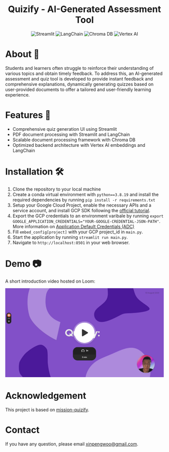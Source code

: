 <h1 align="center">Quizify - AI-Generated Assessment Tool</h1>

<p align="center">
  <img src="https://img.shields.io/badge/Streamlit-FF4B4B?style=for-the-badge&logo=streamlit&logoColor=white" alt="Streamlit"/>
  <img src="https://img.shields.io/badge/LangChain-000000?style=for-the-badge&logo=data:image/svg+xml;base64,PHN2ZyB4bWxucz0iaHR0cDovL3d3dy53My5vcmcvMjAwMC9zdmciIHZpZXdCb3g9IjAgMCAxMjggMTI4Ij4KPHBhdGggZD0iTTAgNjRjMC00LjA0NiAyLjAzMS03Ljk2IDUuMzQzLTEwLjAzOEw1Mi4zNDMgMy4xNTNDNTQuMzc0IDIuMDQ2IDU2LjY5NyAxLjQ0MSA1OSAxLjQ0MXYzMkwzNiA2NGgyNlY0NGg0MHYyMEg3Mi4zNDNMMTAyLjY1NyA5NC42MzhDOTkuMzQ2IDk2LjY0IDk3IDk5LjU1NCA5NyAxMjNINDYuNjU3TDMuNjU3IDg5LjYzOEMxLjM0NiA4Ny42NCAwIDgxLjgzOCAwIDc2di0xMnoiIGZpbGw9IiNGRkYiLz4KPC9zdmc+Cg==" alt="LangChain"/>
  <img src="https://img.shields.io/badge/Chroma%20DB-00AA00?style=for-the-badge&logo=chroma&logoColor=white" alt="Chroma DB"/>
  <img src="https://img.shields.io/badge/Vertex%20AI-4285F4?style=for-the-badge&logo=google-cloud&logoColor=white" alt="Vertex AI"/>
</p>


# About 🧩
Students and learners often struggle to reinforce their understanding of various topics and obtain timely feedback. To address this, an AI-generated assessment and quiz tool is developed to provide instant feedback and comprehensive explanations, dynamically generating quizzes based on user-provided documents to offer a tailored and user-friendly learning experience.

# Features 🚀
- Comprehensive quiz generation UI using Streamlit
- PDF document processing with Streamlit and LangChain
- Scalable document processing framework with Chroma DB
- Optimized backend architecture with Vertex AI embeddings and LangChain


# Installation 🛠️
1. Clone the repository to your local machine
2. Create a conda virtual environment with `python==3.8.19` and install the required dependencies by running `pip install -r requirements.txt`
3. Setup your Google Cloud Project, enable the necessary APIs and a service account, and install GCP SDK following the [official tutorial](https://cloud.google.com/sdk/docs/install-sdk).
4. Export the GCP credentials to an environment varibale by running `export GOOGLE_APPLICATION_CREDENTIALS="YOUR-GOOGLE-CREDENTIAL-JSON-PATH"`. More information on [Application Default Credentials (ADC)](https://cloud.google.com/docs/authentication/application-default-credentials#personal)
5. Fill `embed_config[project]` with your GCP project_id in  `main.py`.
6. Start the application by running `streamlit run main.py`.
7. Navigate to `http://localhost:8501` in your web browser.

# Demo 📷

A short introduction video hosted on Loom:

[![Watch the video](assets/video_thumbnail.png)](https://www.loom.com/share/e3587cd1fec14d70bc0fd6e39a1585f2)

# Acknowledgement
This project is based on [mission-quizify](https://github.com/radicalxdev/mission-quizify).

# Contact
If you have any question, please email xinpengwoo@gmail.com.